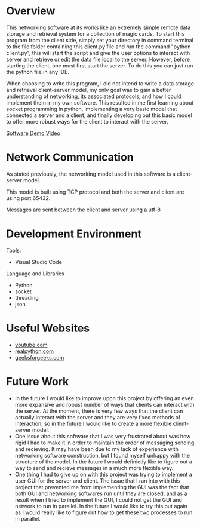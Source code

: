 # Overview

This networking software at its works like an extremely simple remote data storage and retrieval system for a collection of magic cards. To start this program from the client side, simply set your directory in command terminal to the file folder containing this client.py file and run the command "python client.py", this will start the script and give the user options to interact with server and retrieve or edit the data file local to the server. However, before starting the client, one must first start the server. To do this you can just run the python file in any IDE.

When choosing to write this program, I did not intend to write a data storage and retrieval client-server model, my only goal was to gain a better understanding of networking, its associated protocols, and how I could implement them in my own software. This resulted in me first learning about socket programming in python, implementing a very basic model that connected a server and a client, and finally developing out this basic model to offer more robust ways for the client to interact with the server.

[Software Demo Video](https://youtu.be/VbiEs14mn5M)

# Network Communication

As stated previously, the networking model used in this software is a client-server model.

This model is built using TCP protocol and both the server and client are using port 65432.

Messages are sent between the client and server using a utf-8

# Development Environment

Tools:
* Visual Studio Code

Language and Libraries
* Python
* socket
* threading
* json

# Useful Websites

* [youtube.com](https://www.youtube.com/watch?v=3QiPPX-KeSc)
* [realpython.com](https://realpython.com/python-sockets/)
* [geeksforgeeks.com](https://www.geeksforgeeks.org/append-to-json-file-using-python/)

# Future Work

* In the future I would like to improve upon this project by offering an even more expansive and robust number of ways that clients can interact with the server. At the moment, there is very few ways that the client can actually interact with the server and they are very fixed methods of interaction, so in the future I would like to create a more flexible client-server model.
* One issue about this software that I was very frustrated about was how rigid I had to make it in order to maintain the order of messaging sending and recieving. It may have been due to my lack of experience with networking software construction, but I found myself unhappy with the structure of the model. In the future I would definietly like to figure out a way to send and recieve messages in a much more flexible way.
* One thing I had to give up on with this project was trying to implement a user GUI for the server and client. The issue that I ran into with this project that prevented me from implementing the GUI was the fact that both GUI and networking softwares run until they are closed, and as a result when I tried to implement the GUI, I could not get the GUI and network to run in parallel. In the future I would like to try this out again as I would really like to figure out how to get these two processes to run in parallel.
